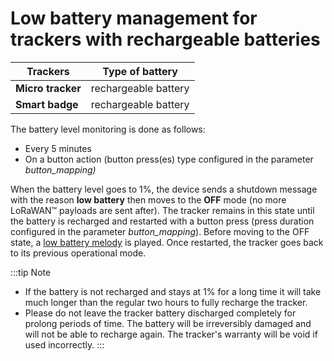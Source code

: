 # Low battery management for trackers with rechargeable batteries

|  Trackers    |  Type of battery  |
|------------------|-----------------------|
| **Micro tracker** |  rechargeable battery |
| **Smart badge**   |  rechargeable battery |

 The battery level monitoring is done as follows:

-   Every 5 minutes
-   On a button action (button press(es) type configured in the parameter *button_mapping)*

 When the battery level goes to 1%, the device sends a shutdown message
 with the reason **low battery** then moves to the **OFF** mode (no
 more LoRaWAN™ payloads are sent after).
 The tracker remains in this state until the battery is recharged and
 restarted with a button press (press duration configured in
 the parameter *button_mapping*).
 Before moving to the OFF state, a [low battery melody](../../../../documentation-library/abeeway-trackers-documentation.md#reference-guides-and-tools) is played.
 Once restarted, the tracker goes back to its previous operational mode.

:::tip Note
- If the battery is not recharged and stays at 1% for a long time it will take much longer than the regular two hours to fully recharge the tracker.
- Please do not leave the tracker battery discharged completely for prolong periods of time. The battery will be irreversibly damaged and will not be able to recharge again. The tracker's warranty will be void if used incorrectly.
:::
